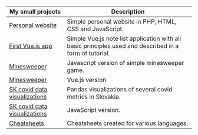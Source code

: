 | My small projects | Description |
| --- | --- |
| [Personal website](https://matuskrajcovic.sk/) | Simple personal website in PHP, HTML, CSS and JavaScript. |
| [First Vue.js app](/source/first_vue_app/vue.html) | Simple Vue.js note list application with all basic principles used and described in a form of tutorial. |
| [Minesweeper](/source/minesweeper) | Javascript version of simple minesweeper game. |
| [Minesweeper](/source/minesweeper) | Vue.js version |
| [SK covid data visualizations](/source/covid_pandas_visualization/korona.ipynb) | Pandas visualizations of several covid metrics in Slovakia. |
| [SK covid data visualizations](/source/covid_js_visualization) | JavaScript version. |
| [Cheatsheets](/source/cheatsheets) | Cheatsheets created for various languages. |